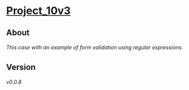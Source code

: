[Project_10v3](https://thekristisha.github.io/KristinaSerikova/)
=====
## About
###### This case with an example of form validation using regular expressions.
## Version
###### v0.0.8
